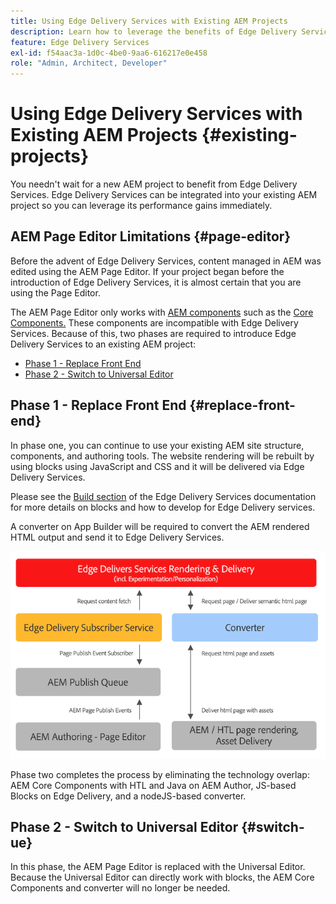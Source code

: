```yaml
---
title: Using Edge Delivery Services with Existing AEM Projects
description: Learn how to leverage the benefits of Edge Delivery Services on your existing AEM projects
feature: Edge Delivery Services
exl-id: f54aac3a-1d0c-4be0-9aa6-616217e0e458
role: "Admin, Architect, Developer"
---
```


# Using Edge Delivery Services with Existing AEM Projects {#existing-projects}

You needn't wait for a new AEM project to benefit from Edge Delivery Services. Edge Delivery Services can be integrated into your existing AEM project so you can leverage its performance gains immediately.

## AEM Page Editor Limitations {#page-editor}

Before the advent of Edge Delivery Services, content managed in AEM was edited using the AEM Page Editor. If your project began before the introduction of Edge Delivery Services, it is almost certain that you are using the Page Editor.

The AEM Page Editor only works with [AEM components](/help/implementing/developing/components/overview.md) such as the [Core Components.](https://experienceleague.adobe.com/docs/experience-manager-core-components/using/introduction.html) These components are incompatible with Edge Delivery Services. Because of this, two phases are required to introduce Edge Delivery Services to an existing AEM project:

* [Phase 1 - Replace Front End](#replace-front-end)
* [Phase 2 - Switch to Universal Editor](#switch-ue)

## Phase 1 - Replace Front End {#replace-front-end}

In phase one, you can continue to use your existing AEM site structure, components, and authoring tools. The website rendering will be rebuilt by using blocks using JavaScript and CSS and it will be delivered via Edge Delivery Services.

Please see the [Build section](/help/edge/developer/block-collection.md) of the Edge Delivery Services documentation for more details on blocks and how to develop for Edge Delivery services.

A converter on App Builder will be required to convert the AEM rendered HTML output and send it to Edge Delivery Services.

![The content converter in the publishing flow](assets/content-converter.png)

Phase two completes the process by eliminating the technology overlap: AEM Core Components with HTL and Java on AEM Author, JS-based Blocks on Edge Delivery, and a nodeJS-based converter.

## Phase 2 - Switch to Universal Editor {#switch-ue}

In this phase, the AEM Page Editor is replaced with the Universal Editor. Because the Universal Editor can directly work with blocks, the AEM Core Components and converter will no longer be needed.

